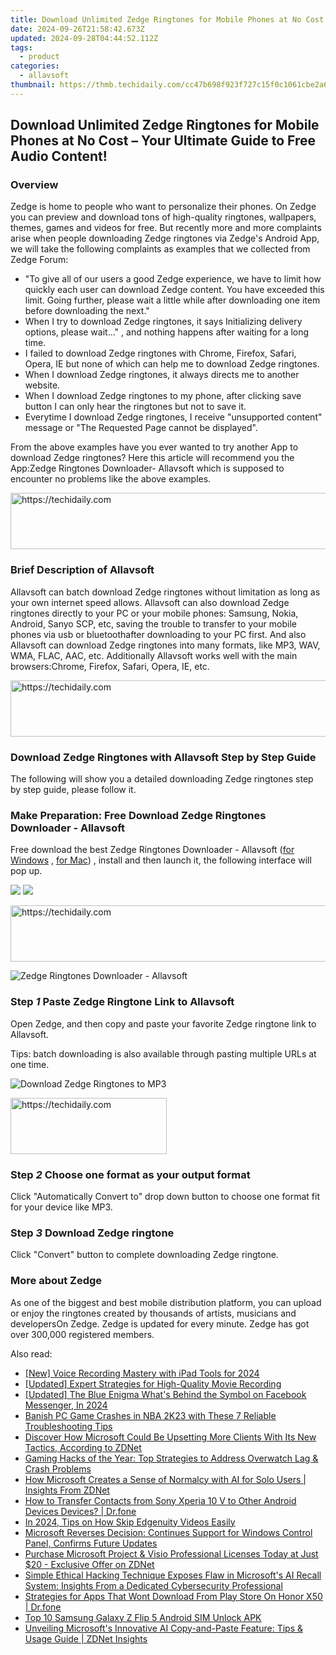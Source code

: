```yaml
---
title: Download Unlimited Zedge Ringtones for Mobile Phones at No Cost – Your Ultimate Guide to Free Audio Content!
date: 2024-09-26T21:58:42.673Z
updated: 2024-09-28T04:44:52.112Z
tags:
  - product
categories:
  - allavsoft
thumbnail: https://thmb.techidaily.com/cc47b698f923f727c15f0c1061cbe2a60849e3112495eb0d057b6f746e88f4ee.jpg
---
```


## Download Unlimited Zedge Ringtones for Mobile Phones at No Cost – Your Ultimate Guide to Free Audio Content!

### Overview

Zedge is home to people who want to personalize their phones. On Zedge you can preview and download tons of high-quality ringtones, wallpapers, themes, games and videos for free. But recently more and more complaints arise when people downloading Zedge ringtones via Zedge's Android App, we will take the following complaints as examples that we collected from Zedge Forum:

* "To give all of our users a good Zedge experience, we have to limit how quickly each user can download Zedge content. You have exceeded this limit. Going further, please wait a little while after downloading one item before downloading the next."
* When I try to download Zedge ringtones, it says Initializing delivery options, please wait..." , and nothing happens after waiting for a long time.
* I failed to download Zedge ringtones with Chrome, Firefox, Safari, Opera, IE but none of which can help me to download Zedge ringtones.
* When I download Zedge ringtones, it always directs me to another website.
* When I download Zedge ringtones to my phone, after clicking save button I can only hear the ringtones but not to save it.
* Everytime I download Zedge ringtones, I receive "unsupported content" message or "The Requested Page cannot be displayed".

From the above examples have you ever wanted to try another App to download Zedge ringtones? Here this article will recommend you the App:Zedge Ringtones Downloader- Allavsoft which is supposed to encounter no problems like the above examples.

<!-- affiliate ads begin -->
<a href="https://aligracehair.sjv.io/c/5597632/1925570/19272" target="_top" id="1925570">
  <img src="//a.impactradius-go.com/display-ad/19272-1925570" border="0" alt="https://techidaily.com" width="728" height="90"/>
</a>
<img height="0" width="0" src="https://aligracehair.sjv.io/i/5597632/1925570/19272" style="position:absolute;visibility:hidden;" border="0" />
<!-- affiliate ads end -->

### Brief Description of Allavsoft

Allavsoft can batch download Zedge ringtones without limitation as long as your own internet speed allows. Allavsoft can also download Zedge ringtones directly to your PC or your mobile phones: Samsung, Nokia, Android, Sanyo SCP, etc, saving the trouble to transfer to your mobile phones via usb or bluetoothafter downloading to your PC first. And also Allavsoft can download Zedge ringtones into many formats, like MP3, WAV, WMA, FLAC, AAC, etc. Additionally Allavsoft works well with the main browsers:Chrome, Firefox, Safari, Opera, IE, etc.

<!-- affiliate ads begin -->
<a href="https://unicoeye.pxf.io/c/5597632/2134492/18498" target="_top" id="2134492">
  <img src="//a.impactradius-go.com/display-ad/18498-2134492" border="0" alt="https://techidaily.com" width="728" height="90"/>
</a>
<img height="0" width="0" src="https://unicoeye.pxf.io/i/5597632/2134492/18498" style="position:absolute;visibility:hidden;" border="0" />
<!-- affiliate ads end -->

### Download Zedge Ringtones with Allavsoft Step by Step Guide

The following will show you a detailed downloading Zedge ringtones step by step guide, please follow it.

### Make Preparation: Free Download Zedge Ringtones Downloader - Allavsoft

Free download the best Zedge Ringtones Downloader - Allavsoft ([for Windows](https://tools.techidaily.com/allavsoft/products/) , [for Mac](https://tools.techidaily.com/allavsoft/products/)) , install and then launch it, the following interface will pop up.

[![](https://www.allavsoft.com/how-to/../images/how-to/free-download-win.jpg)](https://tools.techidaily.com/allavsoft/products/) [![](https://www.allavsoft.com/how-to/../images/how-to/free-download-mac.jpg)](https://tools.techidaily.com/allavsoft/products/)

<!-- affiliate ads begin -->
<a href="https://aligracehair.sjv.io/c/5597632/2027181/19272" target="_top" id="2027181">
  <img src="//a.impactradius-go.com/display-ad/19272-2027181" border="0" alt="https://techidaily.com" width="728" height="90"/>
</a>
<img height="0" width="0" src="https://aligracehair.sjv.io/i/5597632/2027181/19272" style="position:absolute;visibility:hidden;" border="0" />
<!-- affiliate ads end -->

![Zedge Ringtones Downloader - Allavsoft](https://www.allavsoft.com/how-to/../images/allavsoft/screen-shot-600.jpg)

### Step _1_ Paste Zedge Ringtone Link to Allavsoft

Open Zedge, and then copy and paste your favorite Zedge ringtone link to Allavsoft.

Tips: batch downloading is also available through pasting multiple URLs at one time.

![Download Zedge Ringtones to MP3](https://www.allavsoft.com/how-to/../images/how-to/zedge-ringtones-free-download/download-zedge-ringtones.jpg)

<!-- affiliate ads begin -->
<a href="https://aligracehair.sjv.io/c/5597632/2135354/19272" target="_top" id="2135354">
  <img src="//a.impactradius-go.com/display-ad/19272-2135354" border="0" alt="https://techidaily.com" width="250" height="90"/>
</a>
<img height="0" width="0" src="https://aligracehair.sjv.io/i/5597632/2135354/19272" style="position:absolute;visibility:hidden;" border="0" />
<!-- affiliate ads end -->

### Step _2_ Choose one format as your output format

Click "Automatically Convert to" drop down button to choose one format fit for your device like MP3.

### Step _3_ Download Zedge ringtone

Click "Convert" button to complete downloading Zedge ringtone.

### More about Zedge

As one of the biggest and best mobile distribution platform, you can upload or enjoy the ringtones created by thousands of artists, musicians and developersOn Zedge. Zedge is updated for every minute. Zedge has got over 300,000 registered members.

<ins class="adsbygoogle"
     style="display:block"
     data-ad-format="autorelaxed"
     data-ad-client="ca-pub-7571918770474297"
     data-ad-slot="1223367746"></ins>

<ins class="adsbygoogle"
     style="display:block"
     data-ad-client="ca-pub-7571918770474297"
     data-ad-slot="8358498916"
     data-ad-format="auto"
     data-full-width-responsive="true"></ins>

<span class="atpl-alsoreadstyle">Also read:</span>
<div><ul>
<li><a href="https://digital-screen-recording.techidaily.com/new-voice-recording-mastery-with-ipad-tools-for-2024/"><u>[New] Voice Recording Mastery with iPad Tools for 2024</u></a></li>
<li><a href="https://screen-recording.techidaily.com/updated-expert-strategies-for-high-quality-movie-recording/"><u>[Updated] Expert Strategies for High-Quality Movie Recording</u></a></li>
<li><a href="https://facebook-video-recording.techidaily.com/updated-the-blue-enigma-whats-behind-the-symbol-on-facebook-messenger-in-2024/"><u>[Updated] The Blue Enigma What's Behind the Symbol on Facebook Messenger, In 2024</u></a></li>
<li><a href="https://win-answers.techidaily.com/banish-pc-game-crashes-in-nba-2k23-with-these-7-reliable-troubleshooting-tips/"><u>Banish PC Game Crashes in NBA 2K23 with These 7 Reliable Troubleshooting Tips</u></a></li>
<li><a href="https://win-workspace.techidaily.com/discover-how-microsoft-could-be-upsetting-more-clients-with-its-new-tactics-according-to-zdnet/"><u>Discover How Microsoft Could Be Upsetting More Clients With Its New Tactics, According to ZDNet</u></a></li>
<li><a href="https://win-answers.techidaily.com/gaming-hacks-of-the-year-top-strategies-to-address-overwatch-lag-and-crash-problems/"><u>Gaming Hacks of the Year: Top Strategies to Address Overwatch Lag & Crash Problems</u></a></li>
<li><a href="https://win-workspace.techidaily.com/how-microsoft-creates-a-sense-of-normalcy-with-ai-for-solo-users-insights-from-zdnet/"><u>How Microsoft Creates a Sense of Normalcy with AI for Solo Users | Insights From ZDNet</u></a></li>
<li><a href="https://blog-min.techidaily.com/how-to-transfer-contacts-from-sony-xperia-10-v-to-other-android-devices-devices-drfone-by-drfone-transfer-from-android-transfer-from-android/"><u>How to Transfer Contacts from Sony Xperia 10 V to Other Android Devices Devices? | Dr.fone</u></a></li>
<li><a href="https://some-skills.techidaily.com/in-2024-tips-on-how-skip-edgenuity-videos-easily/"><u>In 2024, Tips on How Skip Edgenuity Videos Easily</u></a></li>
<li><a href="https://win-workspace.techidaily.com/microsoft-reverses-decision-continues-support-for-windows-control-panel-confirms-future-updates/"><u>Microsoft Reverses Decision: Continues Support for Windows Control Panel, Confirms Future Updates</u></a></li>
<li><a href="https://win-workspace.techidaily.com/purchase-microsoft-project-and-visio-professional-licenses-today-at-just-20-exclusive-offer-on-zdnet/"><u>Purchase Microsoft Project & Visio Professional Licenses Today at Just $20 - Exclusive Offer on ZDNet</u></a></li>
<li><a href="https://win-workspace.techidaily.com/simple-ethical-hacking-technique-exposes-flaw-in-microsofts-ai-recall-system-insights-from-a-dedicated-cybersecurity-professional/"><u>Simple Ethical Hacking Technique Exposes Flaw in Microsoft's AI Recall System: Insights From a Dedicated Cybersecurity Professional</u></a></li>
<li><a href="https://fix-guide.techidaily.com/strategies-for-apps-that-wont-download-from-play-store-on-honor-x50-drfone-by-drfone-fix-android-problems-fix-android-problems/"><u>Strategies for Apps That Wont Download From Play Store On Honor X50 | Dr.fone</u></a></li>
<li><a href="https://sim-unlock.techidaily.com/top-10-samsung-galaxy-z-flip-5-android-sim-unlock-apk-by-drfone-android/"><u>Top 10 Samsung Galaxy Z Flip 5 Android SIM Unlock APK</u></a></li>
<li><a href="https://win-workspace.techidaily.com/unveiling-microsofts-innovative-ai-copy-and-paste-feature-tips-and-usage-guide-zdnet-insights/"><u>Unveiling Microsoft's Innovative AI Copy-and-Paste Feature: Tips & Usage Guide | ZDNet Insights</u></a></li>
</ul></div>

